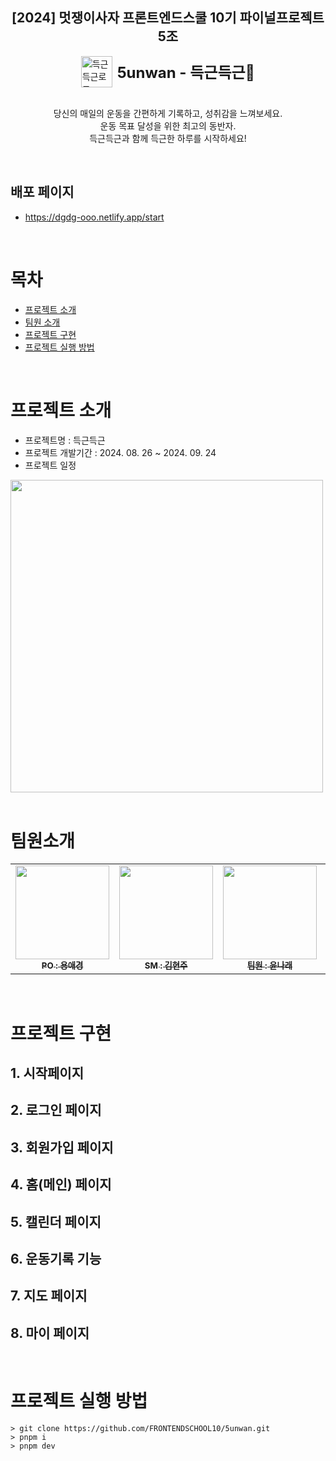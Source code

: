 <h2 style="text-align: center">[2024] 멋쟁이사자 프론트엔드스쿨 10기 파이널프로젝트 5조</h2>

<div style="display: flex; justify-content: center; align-items: center; gap: 8px;">
  <img width="50" src="https://github.com/user-attachments/assets/06573d75-63a6-46ca-bb2e-f93ef5d7a260" alt="득근득근로고" >
  <strong style="font-size: 24px">5unwan - 득근득근💪</strong>
</div>

<br />

<p style="text-align: center">
  당신의 매일의 운동을 간편하게 기록하고, 성취감을 느껴보세요. <br />
  운동 목표 달성을 위한 최고의 동반자. <br />
  득근득근과 함께 득근한 하루를 시작하세요! <br />
</p>

<br />

## 배포 페이지
* https://dgdg-ooo.netlify.app/start

<br />

# 목차
* [프로젝트 소개](#프로젝트-소개)
* [팀원 소개](#팀원-소개)
* [프로젝트 구현](#프로젝트-구현)
* [프로젝트 실행 방법](#프로젝트-실행-방법)

<br />

<a name='프로젝트-소개'></a>
# 프로젝트 소개
* 프로젝트명 : 득근득근
* 프로젝트 개발기간 : 2024. 08. 26 ~ 2024. 09. 24
* 프로젝트 일정

<img src="https://github.com/user-attachments/assets/18b81a66-eefd-460a-8ad6-11510a4f012c" width="500px">

<br />
<br />

<a name='팀원-소개'></a>
# 팀원소개
<table>
  <tbody>
    <tr>
      <td align="center"><a href="https://github.com/aekyung11"><img src="https://github.com/user-attachments/assets/90a60942-6bc5-4498-a8c6-d1fe1b163300" width="150px;" height="auto" alt=""/><br /><sub><b>PO : 용애경</b></sub></a><br /></td>
      <td align="center"><a href="https://github.com/hyesom2"><img src="https://avatars.githubusercontent.com/u/123542438?v=4" width="150px;" height="auto" alt=""/><br /><sub><b>SM : 김현주</b></sub></a><br /></td>
      <td align="center"><a href="https://github.com/yun-narae"><img src="https://avatars.githubusercontent.com/u/150977519?v=4" width="150px;" alt=""/><br /><sub><b>팀원 : 윤나래</b></sub></a><br /></td>
      <td align="center"><a href="https://github.com/arayofseonshine"><img src="https://media.discordapp.net/attachments/1276470734608138271/1277849625260331040/IMG_20240823_085338_204.jpg?ex=66cea9b3&is=66cd5833&hm=6dc99811c336cd3e459231a06107591e21cb57bd783aed5a013206e62aeb3d33&=&format=webp&width=586&height=586" width="150px;" alt=""/><br /><sub><b>팀원 : 정은선</b></sub></a><br /></td>
    </tr>
  </tbody>
</table>

<br />

# 프로젝트 구현
## 1. 시작페이지

## 2. 로그인 페이지

## 3. 회원가입 페이지

## 4. 홈(메인) 페이지

## 5. 캘린더 페이지

## 6. 운동기록 기능

## 7. 지도 페이지

## 8. 마이 페이지



<br />

# 프로젝트 실행 방법
```
> git clone https://github.com/FRONTENDSCHOOL10/5unwan.git
> pnpm i
> pnpm dev
```